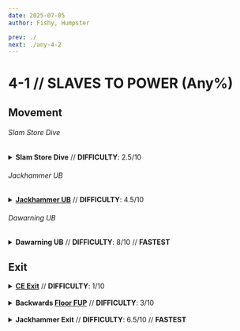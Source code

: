 ```yaml
---
date: 2025-07-05
author: Fishy, Humpster

prev: ./
next: ./any-4-2
---
```


# 4-1 // SLAVES TO POWER (Any%)

## Movement

<div class="hidden-header">

###### Slam Store Dive

</div>

<details class="easy">
    <summary>
        <b>Slam Store Dive</b> // <b>DIFFICULTY</b>: 2.5/10
    </summary>
    <p>
     <a href="/speedrun-tech#dash-jump">Dash Jump</a> into the side wall of the starting room and <a href="/speedrun-tech#slam-storage">Slam store</a> off the wall. Use the wall jump from the slam store to then wall jump off of the opposite wall from the one used to perform the slam store.
    </p>
    <p>
        Land close to the center of the door and perform a <a href="/speedrun-tech#dives">Dive</a> towards the main building, aiming for breakable at the top of the roof.
    </p>
    <div class="tips">
        <div class="tips-header">
            <i class="fa-solid fa-circle-exclamation"></i>
            Note
        </div>
        Breakable is the cracked tile located on the ceiling right before the exit of the stage. Pictured below:
         <img
        class="image"
        src="https://i.imgur.com/DAbRBIk.png"
        width="735"
    ></img>
    </div>
    <p>
        Shortly after starting your dive, perform a <a href="/speedrun-tech#flick-ub">flick UB</a> aimed towards breakable. For potential additional speed, you can  <a href="/speedrun-tech#duck-boosting">duck boost</a> while flying towards breakable.
    </p>
    <p>
        Shoot breakable with any alternate variant of the pistol and slam into it.
    </p>
    <p>
        <video width="500" height="auto" loop controls muted>
        <source src="https://i.imgur.com/zcgbVrZ.mp4" type="video/mp4">
    </video>
    </p>
    <br/>
    <div class="warning">
        <div class="warning-header">
            <i class="fa-solid fa-circle-exclamation"></i>
            <a href="/speedrun-tech#ssj-super-slide-jump"> SSJ</a> Optimization
        </div>
        <p>
            Instead of instantly doing a <a href="/speedrun-tech#slam-storage">Slam Store</a> Dive, you can perform an <a href="/speedrun-tech#ssj-super-slide-jump">SSJ</a>. This allows you to get even more horizontal speed and save time. The SSJ Indicator is used to better demonstrate the use of SSJs in this run, please note that this indicator is <b>NOT</b> allowed for runs submitted to SRC.
        </p>
        <video width="500" height="auto" loop controls muted>
        <source src="https://i.imgur.com/A3pLLlp.mp4" type="video/mp4">
    </video>
        </div>

</details>

<div class="hidden-header">

###### Jackhammer UB

</div>

<details class="medium">
    <summary>
        <b><a href="/speedrun-tech#jackhammer-ub">Jackhammer UB</a></b> // <b>DIFFICULTY</b>: 4.5/10
    </summary>
    <p>
        With the alternate Core Eject shotgun equipped, shoot and quickly after freeze rocket at the center of the door aimed within the highlighted yellow area pictured below:
    </p>
    <p>
        <img
        class="image"
        src="https://i.imgur.com/0qqm6N2.png"
        width="200"
    ></img>
    </p>
    <p>
        Move right all the way until up against the wall and shoot another rocket (while still frozen) aimed at the same level as the previous.
        Unfreeze and Refreeze the rockets once they are close to the door, but there is still a slight gap. 
    </p>
    <p>
        Re-Center yourself to the door and with the Core Eject Jackhammer out, <b>hold</b> down primary fire and slide. Once you have passed the farthest rocket, do a 180 and perform a <a href="/speedrun-tech#jackhammer-ub">Jackhammer UB</a> on the two rockets.
    </p>
    <p>
        Once you have flown towards Breakable for a short period, perform a UB with the Jackhammer by looking opposite of the direction you want to go, shooting the core, and UBing. For potential additional speed, you can  <a href="/speedrun-tech#duck-boosting">duck boost</a> while flying towards breakable.
    </p>
    <p>
        Shoot breakable with any alternate variant of the pistol and slam into it.
    </p>
     <p>
         <video width="500" height="auto" loop controls muted>
        <source src="https://i.imgur.com/zmLQy4M.mp4" type="video/mp4">
        </video>
         </p>
    <div class="warning">
        <div class="warning-header">
            <i class="fa-solid fa-circle-exclamation"></i>
             Note
        </div>
        <b> 100 HP Variation </b>
        <p>
            Instead of instantly doing a regular UB for the second UB, you perform a <a href="/speedrun-tech#_35-hp-jackhammer-ub">35 HP Jackhammer UB</a>. This version of the start is recommended to only be used in FG categories where you would play on a difficulty with 100 HP, as it is slightly slower than a regular UB.
         </p>
         <p>
         <video width="500" height="auto" loop controls muted>
        <source src="https://i.imgur.com/I0lGd7d.mp4" type="video/mp4">
        </video>
         </p>
    </div>
</details>

<div class="hidden-header">

###### Dawarning UB

</div>

<details class="hard">
    <summary>
        <b>Dawarning UB</b> // <b>DIFFICULTY</b>: 8/10 // <b>FASTEST</b>
    </summary>
    <br/>
    <div class="caution">
        <div class="caution-header">
            <i class="fa-solid fa-circle-exclamation"></i>
            Note
        </div>
        This start can only be performed on harmless, and as such, it is recommended to only be used for <a href="/general-info#regular-terms">IL</a> speedruns.
    </div>
    <p>
        Put oil on the right wall and then aim first rocket towards the center of the black rectangle on the exit door. Shoot it and then freeze it right after,
        only allowing it to move a short distance away from yourself.
    </p>
    <p>
        Move a bit to the right and place a second rocket slighty diagonally down from the first while still frozen.
         Unfreeze and then Refreeze the rockets when they are close to the door.
    </p>
    <p>
       <a href="/speedrun-tech#slam-storage">Slam store</a> off the right wall and use the wall jump from it to get to the left wall on top of the curb where the oil was placed.
       Slide towards the center of the door and 180 towards the rockets and perform a <a href="/speedrun-tech#jackhammer-ub">jackhammer UB</a> off the 2 rockets.
    </p>
    <div class="caution">
        <div class="caution-header">
            <i class="fa-solid fa-bell"></i>
            Important
        </div>
        Make sure you continue to hold slide as you do the Jackhammer UB. This is to ensure that you are able to make it out of the entrance door without bonking it.
    </div>
    <br />
    <p>
       After a period of time, you will want to do your second UB. If your angle towards breakable is off angle, you can use this second UB to adjust your angle accordingly.
    </p>
    <p>
        It's <b>not possible</b> to have a consistent time to do your second UB. This is due to factors such as angle, initial UB speed, and <a href="/speedrun-tech#duck-boosting">duck boosting</a>. Deciding when to do your
        second UB will come down to intuition from playing the stage, and the amount you are willing to risk on Duck boost speed.
    </p>
    <p>
        During the period flying towards breakable, you can perform <a href="/speedrun-tech#duck-boosting">duck boosting</a> for either potential additional horizontal speed, or, if you are too high above breakable,
        Duck boost downwards to slighty move your position lower without losing speed.
    </p>
    <p>
    Break breakable using a Slab variant of any pistol and slam into it as early as possible.
    </p>
    <div class="caution">
        <div class="caution-header">
            <i class="fa-solid fa-lightbulb"></i>
            Tips
        </div>
        If duck boosting, you will want to shoot breakable as late as possible to squeeze out as many potential duck boosts as possible
    </div>
    <br/>
    <video width="500" height="auto" loop controls muted>
        <source src="https://i.imgur.com/tv9ehIJ.mp4" type="video/mp4">
    </video>
    
</details>


## Exit

<details class="easy">
    <summary>
        <b><a href="/speedrun-tech#ce-boost-exit">CE Exit</a></b> // <b>DIFFICULTY</b>: 1/10
    </summary>
    <p>
        <a href="/speedrun-tech#ce-boost-exit">CE Exit</a>.
    </p>
     <video width="500" height="auto" loop controls muted>
        <source src="https://i.imgur.com/tR5vX4r.mp4" type="video/mp4">
    </video> 
</details>

<br/>

<details class="easy">
    <summary>
        <b>Backwards <a href="/speedrun-tech#floor-fup">Floor FUP</a></b> // <b>DIFFICULTY</b>: 3/10
    </summary>
    <p>
        While slamming into breakable, do a 180 to face <b>away</b> from the exit door. Freeze the Freezeframe and perform <a href="/speedrun-tech#floor-fup">Floor FUP</a>.
    </p>
    <div class="tips">
        <div class="tips-header">
            <i class="fa-solid fa-circle-exclamation"></i>
            Tip
        </div>
            You want to perform your Floor FUP as parallel to yourself as you can to get the most horizontal speed as possible. Going too parallel can lead to you taking damage instead.
            Spend some time experimenting on the best angle!
         </div>
    <p>
        Turn around and use the Firestarter to place oil and <a href="/speedrun-tech#slide-jump">Slide Jump</a>. Slam into exit.
    </p>
    <video width="500" height="auto" loop controls muted>
        <source src="https://i.imgur.com/xQ3x8ll.mp4" type="video/mp4">
    </video>
</details>

<br/>

<details class="medium">
    <summary>
        <b>Jackhammer Exit</b> // <b>DIFFICULTY</b>: 6.5/10 // <b>FASTEST</b>
    </summary>
    <br/>
    <div class="warning">
        <div class="warning-header">
            <i class="fa-solid fa-triangle-exclamation"></i>
            Note
        </div>
            This exit can only be performed if you have above 50 HP.
        </div>
    <p>
    While slamming into breakable, do a 180 to face <b>away</b> from the exit door and freeze the Freezeframe rocket. Align with the center of the sliding doors yourself, <b> NOT JUST THE CROSSHAIR </b>, as pictured below:
    </p>
    <img
        class="image"
        src="https://i.imgur.com/O33e3m9.png"
        width="500"
    ></img>
    <p> Shoot the frozen rocket and back up towards the exit door. Using the Core Eject Jackhammer, perform a <a href="/speedrun-tech#jackhammer-ub">jackhammer UB</a> using the core and rocket. Do a 180 and use the Firestarter rocket launcher to place oil on the ground to preserve your speed. Slam into exit hole.
    </p>
    <div class="warning">
        <div class="warning-header">
            <i class="fa-solid fa-lightbulb"></i>
            Tips
        </div>
        The timing on this is really tight as the exit door starts to open as you enter breakable. As such, practicing getting the timing down is key in saving as much time as possible.
    </div>
    <br/>
    <video width="500" height="auto" loop controls muted>
        <source src="https://i.imgur.com/LqBSGHU.mp4" type="video/mp4">
    </video> 
</details>
